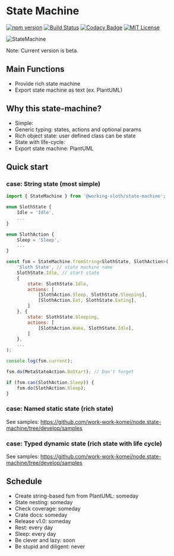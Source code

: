 # State Machine

[![npm version](https://badge.fury.io/js/%40working-sloth%2Fstate-machine.svg)](https://badge.fury.io/js/%40working-sloth%2Fstate-machine)
[![Build Status](https://travis-ci.org/work-work-komei/node.state-machine.svg?branch=develop)](https://travis-ci.org/work-work-komei/node.state-machine)
[![Codacy Badge](https://api.codacy.com/project/badge/Grade/03db41b395194a168573c9b647f9db24)](https://app.codacy.com/app/work-work-komei/node.state-machine?utm_source=github.com&utm_medium=referral&utm_content=work-work-komei/node.state-machine&utm_campaign=Badge_Grade_Dashboard)
[![MIT License](http://img.shields.io/badge/license-MIT-blue.svg?style=flat)](LICENSE)

![StateMachine](https://github.com/work-work-komei/node.state-machine/blob/develop/samples/1.quick-start/state.png)

Note: Current version is beta.

## Main Functions
 - Provide rich state machine
 - Export state machine as text (ex. PlantUML)


## Why this state-machine?
 - Simple: 
 - Generic typing: states, actions and optional params
 - Rich object state: user defined class can be state
 - State with life-cycle: 
 - Export state machine: PlantUML


## Quick start
 
### case: String state (most simple)
```js
import { StateMachine } from '@working-sloth/state-machine';

enum SlothState {
    Idle = 'Idle',
    ...
}

enum SlothAction {
    Sleep = 'Sleep',
    ...
}

const fsm = StateMachine.fromString<SlothState, SlothAction>(
    'Sloth State', // state machine name
    SlothState.Idle, // start state
    {
        state: SlothState.Idle,
        actions: [
            [SlothAction.Sleep, SlothState.Sleeping],
            [SlothAction.Eat, SlothState.Eating],
        ]
    }, {
        state: SlothState.Sleeping,
        actions: [
            [SlothAction.Wake, SlothState.Idle],
        ]
    },
    ...
);

console.log(fsm.current);

fsm.do(MetaStateAction.DoStart); // Don't forget

if (fsm.can(SlothAction.Sleep)) {
    fsm.do(SlothAction.Sleep);
}
```

### case: Named static state (rich state)
 See samples: https://github.com/work-work-komei/node.state-machine/tree/develop/samples

### case: Typed dynamic state (rich state with life cycle)
 See samples: https://github.com/work-work-komei/node.state-machine/tree/develop/samples


## Schedule
 - Create string-based fsm from PlantUML: someday
 - State nesting: someday
 - Check coverage: someday
 - Crate docs: someday
 - Release v1.0: someday
 - Rest: every day
 - Sleep: every day
 - Be clever and lazy: soon
 - Be stupid and diligent: never
